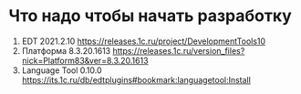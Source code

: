 # Что надо чтобы начать разработку

1. EDT 2021.2.10 https://releases.1c.ru/project/DevelopmentTools10
2. Платформа 8.3.20.1613 https://releases.1c.ru/version_files?nick=Platform83&ver=8.3.20.1613
3. Language Tool 0.10.0 https://its.1c.ru/db/edtplugins#bookmark:languagetool:Install


